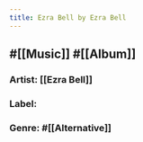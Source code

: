 ```yaml
---
title: Ezra Bell by Ezra Bell
---
```


## #[[Music]] #[[Album]]
### Artist: [[Ezra Bell]]

### Label:

### Genre: #[[Alternative]]
